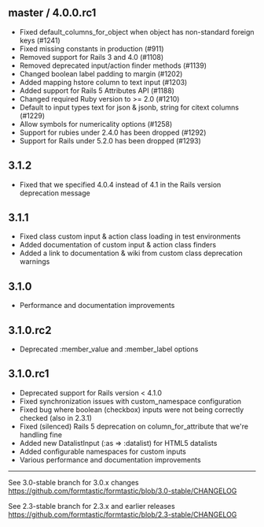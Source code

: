 ## master / 4.0.0.rc1
  * Fixed default_columns_for_object when object has non-standard foreign keys (#1241)
  * Fixed missing constants in production (#911)
  * Removed support for Rails 3 and 4.0 (#1108)
  * Removed deprecated input/action finder methods (#1139)
  * Changed boolean label padding to margin (#1202)
  * Added mapping hstore column to text input (#1203)
  * Added support for Rails 5 Attributes API (#1188)
  * Changed required Ruby version to >= 2.0 (#1210)
  * Default to input types text for json & jsonb, string for citext columns (#1229)
  * Allow symbols for numericality options (#1258)
  * Support for rubies under 2.4.0 has been dropped (#1292)
  * Support for Rails under 5.2.0 has been dropped (#1293)

## 3.1.2

  * Fixed that we specified 4.0.4 instead of 4.1 in the Rails version deprecation message

## 3.1.1

  * Fixed class custom input & action class loading in test environments
  * Added documentation of custom input & action class finders
  * Added a link to documentation & wiki from custom class deprecation warnings

## 3.1.0

  * Performance and documentation improvements

## 3.1.0.rc2

  * Deprecated :member_value and :member_label options

## 3.1.0.rc1

  * Deprecated support for Rails version < 4.1.0
  * Fixed synchronization issues with custom_namespace configuration
  * Fixed bug where boolean (checkbox) inputs were not being correctly checked (also in 2.3.1)
  * Fixed (silenced) Rails 5 deprecation on column_for_attribute that we're handling fine
  * Added new DatalistInput (:as => :datalist) for HTML5 datalists
  * Added configurable namespaces for custom inputs
  * Various performance and documentation improvements

---

See 3.0-stable branch for 3.0.x changes
https://github.com/formtastic/formtastic/blob/3.0-stable/CHANGELOG

See 2.3-stable branch for 2.3.x and earlier releases
https://github.com/formtastic/formtastic/blob/2.3-stable/CHANGELOG

